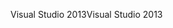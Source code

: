 <span data-ttu-id="5f3d9-101">Visual Studio 2013</span><span class="sxs-lookup"><span data-stu-id="5f3d9-101">Visual Studio 2013</span></span>